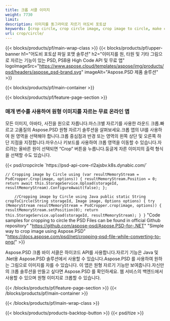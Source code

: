 ```yaml
---
title: 크롭 서클 이미지
weight: 7730
limit: 
description: 이미지를 동그라미로 자르기 어도비 포토샵
keywords: [crop circle, crop circle image, crop image to circle, make circle photo]
url: crop/circle/
---
```

{{< blocks/products/pf/main-wrap-class >}}
{{< blocks/products/pf/upper-banner h1="어도비 포토샵 파일 포맷 솔루션" h2="이미지를 원, 타원 및 기타 그림으로 자르는 기능이 있는 PSD, PSB용 High Code API 및 무료 앱" logoImageSrc="https://www.aspose.cloud/templates/aspose/img/products/psd/headers/aspose_psd-brand.svg" imageAlt="Aspose.PSD 제품 솔루션" >}}

{{< blocks/products/pf/main-container >}}

{{< blocks/products/pf/feature-page-section >}}
<h3 class="headingpdleft">매개 변수를 사용하여 원형 이미지를 자르는 무료 온라인 앱</h3>
<p>모든 이미지, 아바타, 사진을 원으로 자릅니다.마스크별 자르기를 사용한 라운드 크롭.빠르고 고품질의 Aspose.PSD 원형 자르기 솔루션을 살펴보세요.크롭 앱의 UI를 사용하여 원 영역을 선택해야 합니다.크롭 중심점과 반경 또는 영역의 왼쪽 상단 및 오른쪽 하단 지점을 지정합니다.마우스나 키보드를 사용하여 크롭 영역을 이동할 수 있습니다.자르려는 올바른 원이 선택되면 “Crop” 버튼을 누릅니다.둥글게 자른 이미지의 출력 형식을 선택할 수도 있습니다.</p>
{{< psd/cropcircle `https://psd-api-core-rl2ajsbv.k8s.dynabic.com/` 

`// Cropping image by Circle
using (var resultMemoryStream = PsdCropper.Crop(image, options))
{
	resultMemoryStream.Position = 0;
	return await this.StorageService.Upload(storageId, resultMemoryStream).ConfigureAwait(false);
};` 
     
`    //Cropping image by Circle using Java
	public static String cropToCircle(String storageId, Image image, Options options) {
        try (MemoryStream resultMemoryStream = PsdCropper.crop(image, options)) {
            resultMemoryStream.setPosition(0);
            return this.StorageService.upload(storageId, resultMemoryStream);
        }
    }` 
"Code samples for cropping to circle the PSD Files can be found in official Github repository"  "https://github.com/aspose-psd/Aspose.PSD-for-.NET" 
"Simple way to crop image using Aspose.PSD" "https://docs.aspose.com/psd/net/cropping-psd-file-while-converting-to-png/" >}}
<p>Aspose.PSD 크롭 바이 서클은 하이코드 API를 사용합니다.자르기 기능은 Java 및 .Net용 Aspose.PSD 솔루션에서 사용할 수 있습니다.Aspose.PSD 를 사용하여 원하는 그림으로 이미지를 자를 수 있습니다. 이 앱은 원형 자르기 기능만 보여줍니다.자신만의 크롭 솔루션을 만들고 싶다면 Aspose.PSD 를 확인하세요. 웹 서비스의 백엔드에서 사용할 수 있으며 원형 이미지로 크롭할 수 있습니다.</p>
<!--<ul>
<li><a href="psb">PSB Circle Crop</a></li>
<li><a href="ellipse">Ellipse crop App</a></li>
</ul>-->
{{< /blocks/products/pf/feature-page-section >}}
{{< /blocks/products/pf/main-container >}}


{{< /blocks/products/pf/main-wrap-class >}}

{{< blocks/products/products-backtop-button >}}
{{< psd/tize >}}
